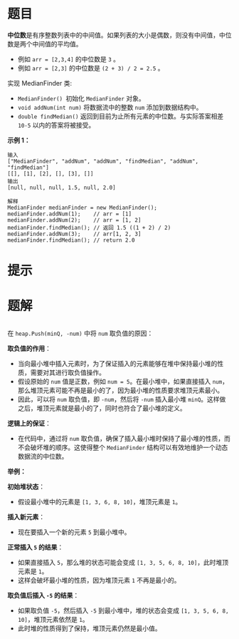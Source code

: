 # 题目

**中位数**是有序整数列表中的中间值。如果列表的大小是偶数，则没有中间值，中位数是两个中间值的平均值。

- 例如 `arr = [2,3,4]` 的中位数是 `3` 。
- 例如 `arr = [2,3]` 的中位数是 `(2 + 3) / 2 = 2.5` 。

实现 MedianFinder 类:

- `MedianFinder() `初始化 `MedianFinder` 对象。
- `void addNum(int num)` 将数据流中的整数 `num` 添加到数据结构中。
- `double findMedian()` 返回到目前为止所有元素的中位数。与实际答案相差 `10-5` 以内的答案将被接受。

**示例 1：**

```
输入
["MedianFinder", "addNum", "addNum", "findMedian", "addNum", "findMedian"]
[[], [1], [2], [], [3], []]
输出
[null, null, null, 1.5, null, 2.0]

解释
MedianFinder medianFinder = new MedianFinder();
medianFinder.addNum(1);    // arr = [1]
medianFinder.addNum(2);    // arr = [1, 2]
medianFinder.findMedian(); // 返回 1.5 ((1 + 2) / 2)
medianFinder.addNum(3);    // arr[1, 2, 3]
medianFinder.findMedian(); // return 2.0
```



# 提示





# 题解

```go

```

在 `heap.Push(minQ, -num)` 中将 `num` 取负值的原因：

**取负值的作用**：

- 当向最小堆中插入元素时，为了保证插入的元素能够在堆中保持最小堆的性质，需要对其进行取负值操作。
- 假设原始的 `num` 值是正数，例如 `num = 5`。在最小堆中，如果直接插入 `num`，那么堆顶元素可能不再是最小的了，因为最小堆的性质要求堆顶元素最小。
- 因此，可以将 `num` 取负值，即 `-num`，然后将 `-num` 插入最小堆 `minQ`。这样做之后，堆顶元素就是最小的了，同时也符合了最小堆的定义。

**逻辑上的保证**：

- 在代码中，通过将 `num` 取负值，确保了插入最小堆时保持了最小堆的性质，而不会破坏堆的顺序。这使得整个 `MedianFinder` 结构可以有效地维护一个动态数据流的中位数。

**举例：**

**初始堆状态**：

- 假设最小堆中的元素是 `[1, 3, 6, 8, 10]`，堆顶元素是 `1`。

**插入新元素**：

- 现在要插入一个新的元素 `5` 到最小堆中。

**正常插入 `5` 的结果**：

- 如果直接插入 `5`，那么堆的状态可能会变成 `[1, 3, 5, 6, 8, 10]`，此时堆顶元素是 `1`。
- 这样会破坏最小堆的性质，因为堆顶元素 `1` 不再是最小的。

**取负值后插入 `-5` 的结果**：

- 如果取负值 `-5`，然后插入 `-5` 到最小堆中，堆的状态会变成 `[1, 3, 5, 6, 8, 10]`，堆顶元素依然是 `1`。
- 此时堆的性质得到了保持，堆顶元素仍然是最小值。